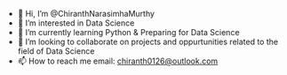 - 👋 Hi, I’m @ChiranthNarasimhaMurthy
- 👀 I’m interested in Data Science
- 🌱 I’m currently learning Python & Preparing for Data Science
- 💞️ I’m looking to collaborate on projects and oppurtunities related to the field of Data Science
- 📫 How to reach me email: chiranth0126@outlook.com

<!---
ChiranthNarasimhaMurthy/ChiranthNarasimhaMurthy is a ✨ special ✨ repository because its `README.md` (this file) appears on your GitHub profile.
You can click the Preview link to take a look at your changes.
--->
